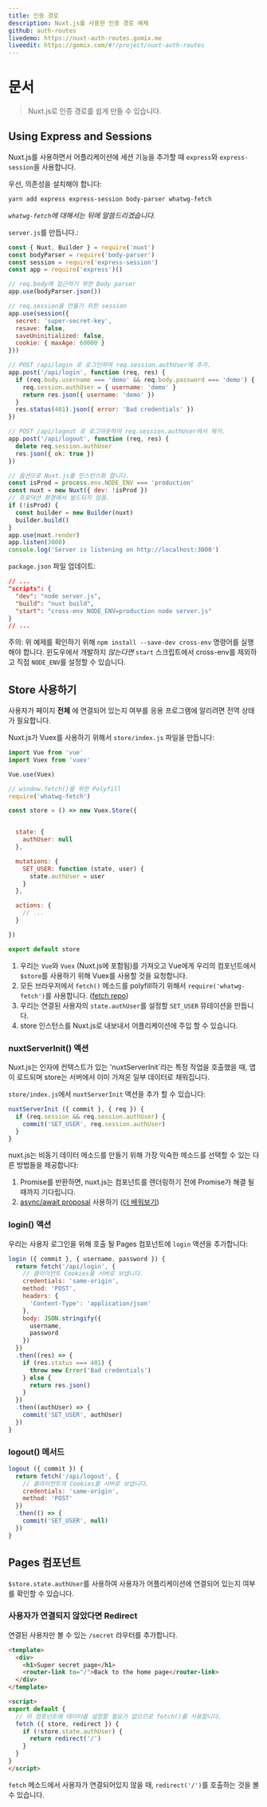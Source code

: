 ```yaml
---
title: 인증 경로
description: Nuxt.js를 사용한 인증 경로 예제
github: auth-routes
livedemo: https://nuxt-auth-routes.gomix.me
liveedit: https://gomix.com/#!/project/nuxt-auth-routes
---
```


# 문서

> Nuxt.js로 인증 경로를 쉽게 만들 수 있습니다.

## Using Express and Sessions

Nuxt.js를 사용하면서 어플리케이션에 세션 기능을 추가할 때 `express`와 `express-session`을 사용합니다.

우선, 의존성을 설치해야 합니다:
```bash
yarn add express express-session body-parser whatwg-fetch
```

*`whatwg-fetch`에 대해서는 뒤에 말씀드리겠습니다.*

`server.js`를 만듭니다.:
```js
const { Nuxt, Builder } = require('nuxt')
const bodyParser = require('body-parser')
const session = require('express-session')
const app = require('express')()

// req.body에 접근하기 위한 Body parser
app.use(bodyParser.json())

// req.session을 만들기 위한 session
app.use(session({
  secret: 'super-secret-key',
  resave: false,
  saveUninitialized: false,
  cookie: { maxAge: 60000 }
}))

// POST /api/login 로 로그인하여 req.session.authUser에 추가.
app.post('/api/login', function (req, res) {
  if (req.body.username === 'demo' && req.body.password === 'demo') {
    req.session.authUser = { username: 'demo' }
    return res.json({ username: 'demo' })
  }
  res.status(401).json({ error: 'Bad credentials' })
})

// POST /api/logout 로 로그아웃하여 req.session.authUser에서 제거.
app.post('/api/logout', function (req, res) {
  delete req.session.authUser
  res.json({ ok: true })
})

// 옵션으로 Nuxt.js를 인스턴스화 합니다.
const isProd = process.env.NODE_ENV === 'production'
const nuxt = new Nuxt({ dev: !isProd })
// 프로덕션 환경에서 빌드되지 않음.
if (!isProd) {
  const builder = new Builder(nuxt)
  builder.build()
}
app.use(nuxt.render)
app.listen(3000)
console.log('Server is listening on http://localhost:3000')
```

`package.json` 파일 업데이트:
```json
// ...
"scripts": {
  "dev": "node server.js",
  "build": "nuxt build",
  "start": "cross-env NODE_ENV=production node server.js"
}
// ...
```
주의: 위 예제를 확인하기 위해 `npm install --save-dev cross-env` 명령어를 실행해야 합니다. 윈도우에서 개발하지 *않는다면* `start` 스크립트에서 cross-env를 제외하고 직접 `NODE_ENV`를 설정할 수 있습니다.

## Store 사용하기

사용자가 페이지 **전체** 에 연결되어 있는지 여부를 응용 프로그램에 알리려면 전역 상태가 필요합니다.

Nuxt.js가 Vuex를 사용하기 위해서 `store/index.js` 파일을 만듭니다:

```js
import Vue from 'vue'
import Vuex from 'vuex'

Vue.use(Vuex)

// window.fetch()를 위한 Polyfill
require('whatwg-fetch')

const store = () => new Vuex.Store({


  state: {
    authUser: null
  },

  mutations: {
    SET_USER: function (state, user) {
      state.authUser = user
    }
  },

  actions: {
    // ...
  }

})

export default store
```

1. 우리는 `Vue`와 `Vuex` (Nuxt.js에 포함됨)를 가져오고 Vue에게 우리의 컴포넌트에서 `$store`를 사용하기 위해 Vuex를 사용할 것을 요청합니다.
2. 모든 브라우저에서 `fetch()` 메소드를 polyfill하기 위해서 `require('whatwg-fetch')`를 사용합니다. ([fetch repo](https://github.com/github/fetch))
3. 우리는 연결된 사용자의 `state.authUser`를 설정할 `SET_USER` 뮤테이션을 만듭니다.
4. store 인스턴스를 Nuxt.js로 내보내서 어플리케이션에 주입 할 수 있습니다.

### nuxtServerInit() 액션

Nuxt.js는 인자에 컨텍스트가 있는 'nuxtServerInit`라는 특정 작업을 호출했을 때, 앱이 로드되며 store는 서버에서 이미 가져온 일부 데이터로 채워집니다.

`store/index.js`에서 `nuxtServerInit` 액션을 추가 할 수 있습니다:
```js
nuxtServerInit ({ commit }, { req }) {
  if (req.session && req.session.authUser) {
    commit('SET_USER', req.session.authUser)
  }
}
```

nuxt.js는 비동기 데이터 메소드를 만들기 위해 가장 익숙한 메소드를 선택할 수 있는 다른 방법들을 제공합니다:

1. Promise를 반환하면, nuxt.js는 컴포넌트를 렌더링하기 전에 Promise가 해결 될 때까지 기다립니다.
2. [async/await proposal](https://github.com/lukehoban/ecmascript-asyncawait) 사용하기 ([더 배워보기](https://zeit.co/blog/async-and-await))

### login() 액션

우리는 사용자 로그인을 위해 호출 될 Pages 컴포넌트에 `login` 액션을 추가합니다:
```js
login ({ commit }, { username, password }) {
  return fetch('/api/login', {
    // 클라이언트 Cookies를 서버로 보냅니다.
    credentials: 'same-origin',
    method: 'POST',
    headers: {
      'Content-Type': 'application/json'
    },
    body: JSON.stringify({
      username,
      password
    })
  })
  .then((res) => {
    if (res.status === 401) {
      throw new Error('Bad credentials')
    } else {
      return res.json()
    }
  })
  .then((authUser) => {
    commit('SET_USER', authUser)
  })
}
```

### logout() 메서드

```js
logout ({ commit }) {
  return fetch('/api/logout', {
    // 클라이언트의 Cookies를 서버로 보냅니다.
    credentials: 'same-origin',
    method: 'POST'
  })
  .then(() => {
    commit('SET_USER', null)
  })
}
```

## Pages 컴포넌트

`$store.state.authUser`를 사용하여 사용자가 어플리케이션에 연결되어 있는지 여부를 확인할 수 있습니다.

### 사용자가 연결되지 않았다면 Redirect

연결된 사용자만 볼 수 있는 `/secret` 라우터를 추가합니다.
```html
<template>
  <div>
    <h1>Super secret page</h1>
    <router-link to="/">Back to the home page</router-link>
  </div>
</template>

<script>
export default {
  // 이 컴포넌트에 데이터를 설정할 필요가 없으므로 fetch()를 사용합니다.
  fetch ({ store, redirect }) {
    if (!store.state.authUser) {
      return redirect('/')
    }
  }
}
</script>
```

`fetch` 메소드에서 사용자가 연결되어있지 않을 때, `redirect('/')`를 호출하는 것을 볼 수 있습니다.
